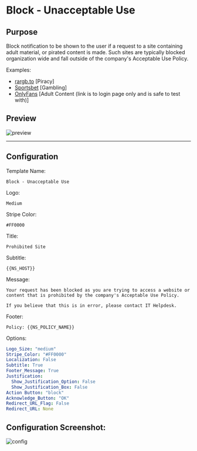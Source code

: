 # Block - Unacceptable Use
## Purpose
Block notification to be shown to the user if a request to a site containing adult material, or pirated content is made. Such sites are typically blocked organization wide and fall outside of the company's Acceptable Use Policy.

Examples:
* [rargb.to](https://rargb.to/) [Piracy]
* [Sportsbet](https://www.sportsbet.com.au/) [Gambling]
* [OnlyFans](https://onlyfans.com/) [Adult Content (link is to login page only and is safe to test with)]

## Preview
![preview](https://i.imgur.com/Mpd5d5q.png)

---

## Configuration
Template Name:
```
Block - Unacceptable Use
```

Logo:
```
Medium
```

Stripe Color:
```
#FF0000
```

Title:
```
Prohibited Site
```

Subtitle:
```
{{NS_HOST}}
```

Message:
```
Your request has been blocked as you are trying to access a website or content that is prohibited by the company's Acceptable Use Policy.

If you believe that this is in error, please contact IT Helpdesk.
```

Footer:
```
Policy: {{NS_POLICY_NAME}}
```

Options:
```yaml
Logo_Size: "medium"
Stripe_Color: "#FF0000"
Localization: False
Subtitle: True
Footer_Message: True
Justification:
  Show_Justification_Option: False
  Show_Justification_Box: False
Action Button: "block"
Acknowledge_Button: "OK"
Redirect_URL_Flag: False
Redirect_URL: None
```

## Configuration Screenshot:
![config](https://i.imgur.com/p3PtROz.png)
